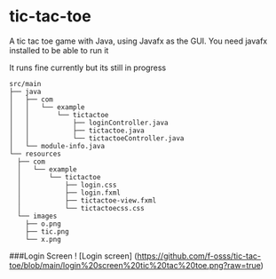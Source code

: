 # tic-tac-toe

A tic tac toe game with Java, using Javafx as the GUI. You need javafx installed to be able to run it

It runs fine currently but its still in progress


```
src/main
├── java
│   ├── com
│   │   └── example
│   │       └── tictactoe
│   │           ├── loginController.java
│   │           ├── tictactoe.java
│   │           └── tictactoeController.java
│   └── module-info.java
└── resources
  ├── com
  │   └── example
  │       └── tictactoe
  │           ├── login.css
  │           ├── login.fxml
  │           ├── tictactoe-view.fxml
  │           └── tictactoecss.css
  └── images
    ├── o.png
    ├── tic.png
    └── x.png
```

###Login Screen
! [Login screen] (https://github.com/f-osss/tic-tac-toe/blob/main/login%20screen%20tic%20tac%20toe.png?raw=true)
